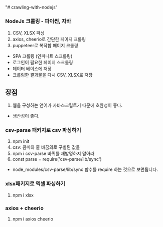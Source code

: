 "# crawling-with-nodejs"
### NodeJs 크롤링 - 파이썬, 자바
1. CSV, XLSX 파싱
1. axios, cheerio로 간단한 페이지 크롤링
1. puppeteer로 복작합 페이지 크롤링
  - SPA 크롤링 (인피니트 스크롤링)
  - 로그인이 필요한 페이지 스크롤링
  - 데이터 베이스에 저장
  - 크롤링한 결과물을 다시 CSV, XLSX로 저장
## 장점
1. 웹을 구성하는 언어가 자바스크립트기 때문에 호완성이 좋다.
  - 생산성이 좋다.

### csv-parse 패키지로 csv 파싱하기
3. npm init
3. csv: 콤마와 줄 바꿈의로 구별된 값들
3. npm i csv-parse 바퀴를 재발명하지 말아라
3. const parse = require('csv-parse/lib/sync')
  - node_modules/csv-parse/lib/sync 함수를 require 하는 것으로 보면됩니다.

### xlsx패키지로  엑셀 파싱하기
1. npm i xlsx

### axios + cheerio
1. npm i axios cheerio
